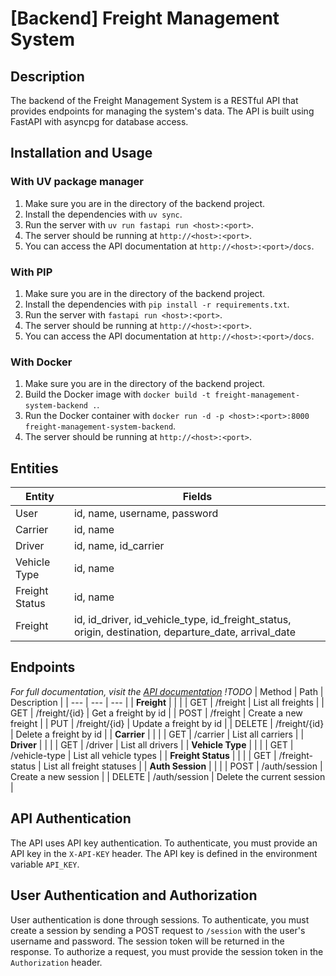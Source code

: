 # [Backend] Freight Management System

## Description
The backend of the Freight Management System is a RESTful API that provides endpoints for managing the system's data. The API is built using FastAPI with asyncpg for database access.

## Installation and Usage
### With UV package manager
1. Make sure you are in the directory of the backend project.
2. Install the dependencies with `uv sync`.
3. Run the server with `uv run fastapi run <host>:<port>`.
4. The server should be running at `http://<host>:<port>`.
5. You can access the API documentation at `http://<host>:<port>/docs`.

### With PIP
1. Make sure you are in the directory of the backend project.
2. Install the dependencies with `pip install -r requirements.txt`.
3. Run the server with `fastapi run <host>:<port>`.
4. The server should be running at `http://<host>:<port>`.
5. You can access the API documentation at `http://<host>:<port>/docs`.

### With Docker
1. Make sure you are in the directory of the backend project.
2. Build the Docker image with `docker build -t freight-management-system-backend .`.
3. Run the Docker container with `docker run -d -p <host>:<port>:8000 freight-management-system-backend`.
4. The server should be running at `http://<host>:<port>`.

## Entities
| Entity | Fields |
| --- | --- |
| User | id, name, username, password |
| Carrier | id, name |
| Driver | id, name, id_carrier |
| Vehicle Type | id, name |
| Freight Status | id, name |
| Freight | id, id_driver, id_vehicle_type, id_freight_status, origin, destination, departure_date, arrival_date |

## Endpoints
_For full documentation, visit the [API documentation]() !TODO_
| Method | Path | Description |
| --- | --- | --- |
| **Freight** | | |
| GET    | /freight        | List all freights          |
| GET    | /freight/{id}   | Get a freight by id        |
| POST   | /freight        | Create a new freight       |
| PUT    | /freight/{id}   | Update a freight by id     |
| DELETE | /freight/{id}   | Delete a freight by id     |
| **Carrier** | | |
| GET    | /carrier        | List all carriers          |
| **Driver** | | |
| GET    | /driver         | List all drivers           |
| **Vehicle Type** | | |
| GET    | /vehicle-type   | List all vehicle types     |
| **Freight Status** | | |
| GET    | /freight-status | List all freight statuses  |
| **Auth Session** | | |
| POST   | /auth/session   | Create a new session       |
| DELETE | /auth/session   | Delete the current session |

## API Authentication
The API uses API key authentication. To authenticate, you must provide an API key in the `X-API-KEY` header. The API key is defined in the environment variable `API_KEY`.

## User Authentication and Authorization
User authentication is done through sessions. To authenticate, you must create a session by sending a POST request to `/session` with the user's username and password. The session token will be returned in the response. To authorize a request, you must provide the session token in the `Authorization` header.
